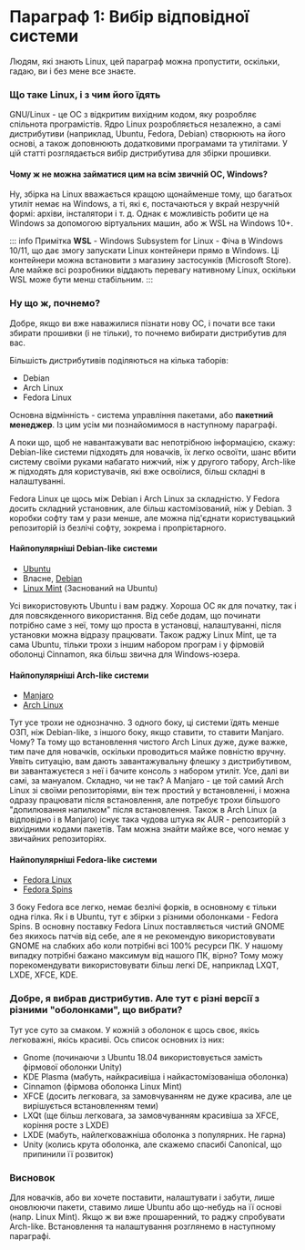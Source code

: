 # Параграф 1: Вибір відповідної системи 

Людям, які знають Linux, цей параграф можна пропустити, оскільки, гадаю, ви і без мене все знаєте.  


### Що таке Linux, і з чим його їдять

GNU/Linux - це ОС з відкритим вихідним кодом, яку розробляє спільнота програмістів. Ядро Linux розробляється незалежно, а самі дистрибутиви (наприклад, Ubuntu, Fedora, Debian) створюють на його основі, а також доповнюють додатковими програмами та утилітами. У цій статті розглядається вибір дистрибутива для збірки прошивки.


#### Чому ж не можна займатися цим на всім звичній ОС, Windows?

Ну, збірка на Linux вважається кращою щонайменше тому, що багатьох утиліт немає на Windows, а ті, які є, постачаються у вкрай незручній формі: архіви, інсталятори і т. д.  Однак є можливість робити це на Windows за допомогою віртуальних машин, або ж WSL на Windows 10+.

::: info Примітка
**WSL** - Windows Subsystem for Linux - Фіча в Windows 10/11, що дає змогу запускати Linux контейнери прямо в Windows. Ці контейнери можна встановити з магазину застосунків (Microsoft Store). Але майже всі розробники віддають перевагу нативному Linux, оскільки WSL може бути менш стабільним.
:::


### Ну що ж, почнемо?

Добре, якщо ви вже наважилися пізнати нову ОС, і почати все таки збирати прошивки (і не тільки), то почнемо вибирати дистрибутив для вас.

Більшість дистрибутивів поділяються на кілька таборів:

- Debian
- Arch Linux
- Fedora Linux

Основна відмінність - система управління пакетами, або **пакетний менеджер**. Із цим усім ми познайомимося в наступному параграфі.

А поки що, щоб не навантажувати вас непотрібною інформацією, скажу: Debian-like системи підходять для новачків, їх легко освоїти, шанс вбити систему своїми руками набагато нижчий, ніж у другого табору, Arch-like ж підходять для користувачів, які вже освоїлися, більш складні в налаштуванні.

Fedora Linux це щось між Debian і Arch Linux за складністю. У Fedora досить складний установник, але більш кастомізований, ніж у Debian. З коробки софту там у рази менше, але можна під'єднати користувацький репозиторій із безлічі софту, зокрема і пропрієтарного.


#### Найпопулярніші Debian-like системи

- [Ubuntu](https://ubuntu.com/)
- Власне, [Debian](https://www.debian.org/index.ru.html)
- [Linux Mint](https://linuxmint.com/) (Заснований на Ubuntu)

Усі використовують Ubuntu і вам раджу. Хороша ОС як для початку, так і для повсякденного використання. Від себе додам, що починати потрібно саме з неї, тому що проста в установці, налаштуванні, після установки можна відразу працювати. Також раджу Linux Mint, це та сама Ubuntu, тільки трохи з іншим набором програм і у фірмовій оболонці Cinnamon, яка більш звична для Windows-юзера.


#### Найпопулярніші Arch-like системи

- [Manjaro](https://manjaro.org/)
- [Arch Linux](https://www.archlinux.org/)

Тут усе трохи не однозначно. З одного боку, ці системи їдять менше ОЗП, ніж Debian-like, з іншого боку, якщо ставити, то ставити Manjaro. Чому? Та тому що встановлення чистого Arch Linux дуже, дуже важке, тим паче для новачків, оскільки проводиться майже повністю вручну. Уявіть ситуацію, вам дають завантажувальну флешку з дистрибутивом, ви завантажуєтеся з неї і бачите консоль з набором утиліт. Усе, далі ви самі, за мануалом. Складно, чи не так? А Manjaro - це той самий Arch Linux зі своїми репозиторіями, він теж простий у встановленні, і можна одразу працювати після встановлення, але потребує трохи більшого "допилювання напилком" після встановлення. Також в Arch Linux (а відповідно і в Manjaro) існує така чудова штука як AUR - репозиторій з вихідними кодами пакетів. Там можна знайти майже все, чого немає у звичайних репозиторіях.


#### Найпопулярніші Fedora-like системи

- [Fedora Linux](https://fedoraproject.org/)
- [Fedora Spins](https://fedoraproject.org/spins)

З боку Fedora все легко, немає безлічі форків, в основному є тільки одна гілка. Як і в Ubuntu, тут є збірки з різними оболонками - Fedora Spins. В основну поставку Fedora Linux поставляється чистий GNOME без якихось патчів від себе, але я не рекомендую використовувати GNOME на слабких або коли потрібні всі 100% ресурси ПК. У нашому випадку потрібні бажано максимум від нашого ПК, вірно? Тому можу порекомендувати використовувати більш легкі DE, наприклад LXQT, LXDE, XFCE, KDE.

### Добре, я вибрав дистрибутив. Але тут є різні версії з різними "оболонками", що вибрати?

Тут усе суто за смаком. У кожній з оболонок є щось своє, якісь легковажні, якісь красиві. Ось список основних із них:

- Gnome (починаючи з Ubuntu 18.04 використовується замість фірмової оболонки Unity)
- KDE Plasma (мабуть, найкрасивіша і найкастомізованіша оболонка)
- Cinnamon (фірмова оболонка Linux Mint)
- XFCE (досить легковага, за замовчуванням не дуже красива, але це вирішується встановленням теми)
- LXQt (ще більш легковага, за замовчуванням красивіша за XFCE, коріння росте з LXDE)
- LXDE (мабуть, найлегковажніша оболонка з популярних. Не гарна)
- Unity (колись крута оболонка, але скажемо спасибі Canonical, що припинили її розвиток)

### Висновок

Для новачків, або ви хочете поставити, налаштувати і забути, лише оновлюючи пакети, ставимо лише Ubuntu або що-небудь на її основі (напр. Linux Mint). Якщо ж ви вже прошаренний, то раджу спробувати Arch-like. Встановлення та налаштування розглянемо в наступному параграфі.
